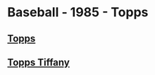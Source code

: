 # Baseball - 1985 - Topps
## [Topps](/collection/Baseball/1985/Topps/Topps)
## [Topps Tiffany](/collection/Baseball/1985/Topps/Topps-Tiffany)
